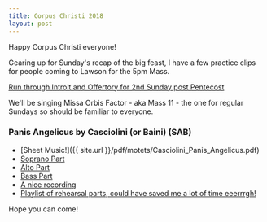 ```yaml
---
title: Corpus Christi 2018
layout: post
---
```


Happy Corpus Christi everyone!

Gearing up for Sunday's recap of the big feast, I have a few practice clips for people coming to Lawson for the 5pm Mass.

[Run through Introit and Offertory for 2nd Sunday post Pentecost](https://youtu.be/MdxqHVOxee8)

We'll be singing Missa Orbis Factor - aka Mass 11 - the one for regular Sundays so should be familiar to everyone.

### Panis Angelicus by Casciolini (or Baini) (SAB)

* [Sheet Music!]({{ site.url }}/pdf/motets/Casciolini_Panis_Angelicus.pdf)
* [Soprano Part](https://youtu.be/etcOabNoock)
* [Alto Part](https://youtu.be/xjDIY9XTgvc)
* [Bass Part](https://youtu.be/KBWCPl1oRso)
* [A nice recording](https://youtu.be/9_88VrIY7ro)
* [Playlist of rehearsal parts, could have saved me a lot of time eeerrrgh!](https://www.youtube.com/playlist?list=PLD0zSAS3w-p6jRN7jhnvVBOloTJ_-RjZe)

Hope you can come!
